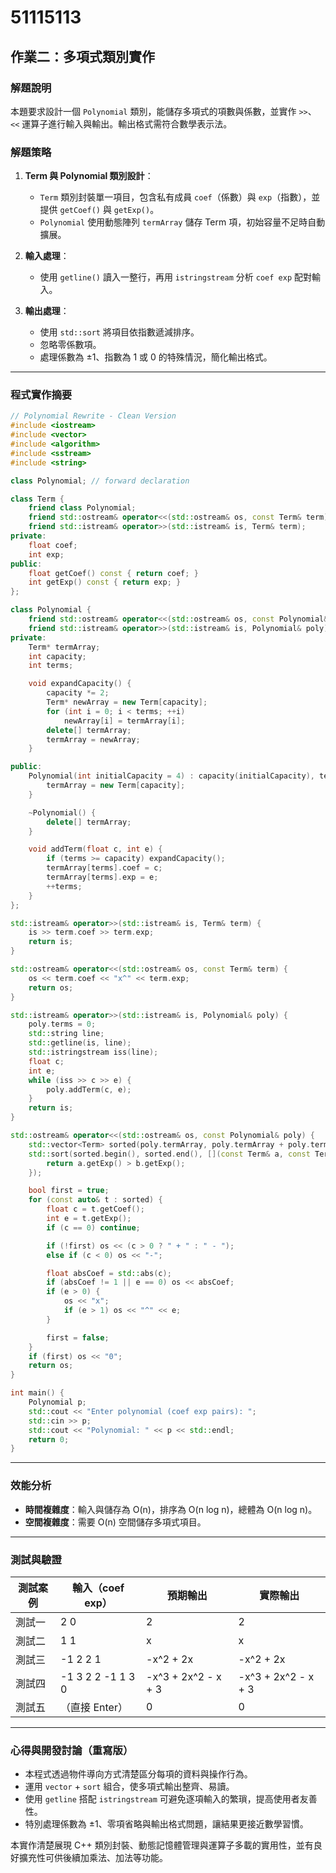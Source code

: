# 51115113

## 作業二：多項式類別實作

### 解題說明

本題要求設計一個 `Polynomial` 類別，能儲存多項式的項數與係數，並實作 `>>`、`<<` 運算子進行輸入與輸出。輸出格式需符合數學表示法。

### 解題策略

1. **Term 與 Polynomial 類別設計**：

   * `Term` 類別封裝單一項目，包含私有成員 `coef`（係數）與 `exp`（指數），並提供 `getCoef()` 與 `getExp()`。
   * `Polynomial` 使用動態陣列 `termArray` 儲存 Term 項，初始容量不足時自動擴展。

2. **輸入處理**：

   * 使用 `getline()` 讀入一整行，再用 `istringstream` 分析 `coef exp` 配對輸入。

3. **輸出處理**：

   * 使用 `std::sort` 將項目依指數遞減排序。
   * 忽略零係數項。
   * 處理係數為 ±1、指數為 1 或 0 的特殊情況，簡化輸出格式。

---

### 程式實作摘要

```cpp
// Polynomial Rewrite - Clean Version
#include <iostream>
#include <vector>
#include <algorithm>
#include <sstream>
#include <string>

class Polynomial; // forward declaration

class Term {
    friend class Polynomial;
    friend std::ostream& operator<<(std::ostream& os, const Term& term);
    friend std::istream& operator>>(std::istream& is, Term& term);
private:
    float coef;
    int exp;
public:
    float getCoef() const { return coef; }
    int getExp() const { return exp; }
};

class Polynomial {
    friend std::ostream& operator<<(std::ostream& os, const Polynomial& poly);
    friend std::istream& operator>>(std::istream& is, Polynomial& poly);
private:
    Term* termArray;
    int capacity;
    int terms;

    void expandCapacity() {
        capacity *= 2;
        Term* newArray = new Term[capacity];
        for (int i = 0; i < terms; ++i)
            newArray[i] = termArray[i];
        delete[] termArray;
        termArray = newArray;
    }

public:
    Polynomial(int initialCapacity = 4) : capacity(initialCapacity), terms(0) {
        termArray = new Term[capacity];
    }

    ~Polynomial() {
        delete[] termArray;
    }

    void addTerm(float c, int e) {
        if (terms >= capacity) expandCapacity();
        termArray[terms].coef = c;
        termArray[terms].exp = e;
        ++terms;
    }
};

std::istream& operator>>(std::istream& is, Term& term) {
    is >> term.coef >> term.exp;
    return is;
}

std::ostream& operator<<(std::ostream& os, const Term& term) {
    os << term.coef << "x^" << term.exp;
    return os;
}

std::istream& operator>>(std::istream& is, Polynomial& poly) {
    poly.terms = 0;
    std::string line;
    std::getline(is, line);
    std::istringstream iss(line);
    float c;
    int e;
    while (iss >> c >> e) {
        poly.addTerm(c, e);
    }
    return is;
}

std::ostream& operator<<(std::ostream& os, const Polynomial& poly) {
    std::vector<Term> sorted(poly.termArray, poly.termArray + poly.terms);
    std::sort(sorted.begin(), sorted.end(), [](const Term& a, const Term& b) {
        return a.getExp() > b.getExp();
    });

    bool first = true;
    for (const auto& t : sorted) {
        float c = t.getCoef();
        int e = t.getExp();
        if (c == 0) continue;

        if (!first) os << (c > 0 ? " + " : " - ");
        else if (c < 0) os << "-";

        float absCoef = std::abs(c);
        if (absCoef != 1 || e == 0) os << absCoef;
        if (e > 0) {
            os << "x";
            if (e > 1) os << "^" << e;
        }

        first = false;
    }
    if (first) os << "0";
    return os;
}

int main() {
    Polynomial p;
    std::cout << "Enter polynomial (coef exp pairs): ";
    std::cin >> p;
    std::cout << "Polynomial: " << p << std::endl;
    return 0;
}
```

---

### 效能分析

* **時間複雜度**：輸入與儲存為 O(n)，排序為 O(n log n)，總體為 O(n log n)。
* **空間複雜度**：需要 O(n) 空間儲存多項式項目。

---

### 測試與驗證

| 測試案例 | 輸入（coef exp）      | 預期輸出                | 實際輸出                |
| ---- | ----------------- | ------------------- | ------------------- |
| 測試一  | 2 0               | 2                   | 2                   |
| 測試二  | 1 1               | x                   | x                   |
| 測試三  | -1 2 2 1          | -x^2 + 2x           | -x^2 + 2x           |
| 測試四  | -1 3 2 2 -1 1 3 0 | -x^3 + 2x^2 - x + 3 | -x^3 + 2x^2 - x + 3 |
| 測試五  | （直接 Enter）        | 0                   | 0                   |

---

### 心得與開發討論（重寫版）

* 本程式透過物件導向方式清楚區分每項的資料與操作行為。
* 運用 `vector` + `sort` 組合，使多項式輸出整齊、易讀。
* 使用 `getline` 搭配 `istringstream` 可避免逐項輸入的繁瑣，提高使用者友善性。
* 特別處理係數為 ±1、零項省略與輸出格式問題，讓結果更接近數學習慣。

本實作清楚展現 C++ 類別封裝、動態記憶體管理與運算子多載的實用性，並有良好擴充性可供後續加乘法、加法等功能。

